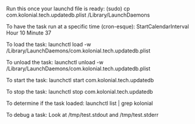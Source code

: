 Run this once your launchd file is ready: (sudo) cp com.kolonial.tech.updatedb.plist /Library/LaunchDaemons

To have the task run at a specific time (cron-esque):
<key>StartCalendarInterval</key>
<dict>
    <key>Hour</key>
    <integer>10</integer>
    <key>Minute</key>
    <integer>37</integer>
</dict>

To load the task:
launchctl load -w /Library/LaunchDaemons/com.kolonial.tech.updatedb.plist

To unload the task:
launchctl unload -w /Library/LaunchDaemons/com.kolonial.tech.updatedb.plist

To start the task:
launchctl start com.kolonial.tech.updatedb

To stop the task:
launchctl stop com.kolonial.tech.updatedb

To determine if the task loaded:
launchctl list | grep kolonial

To debug a task:
Look at /tmp/test.stdout and /tmp/test.stderr
